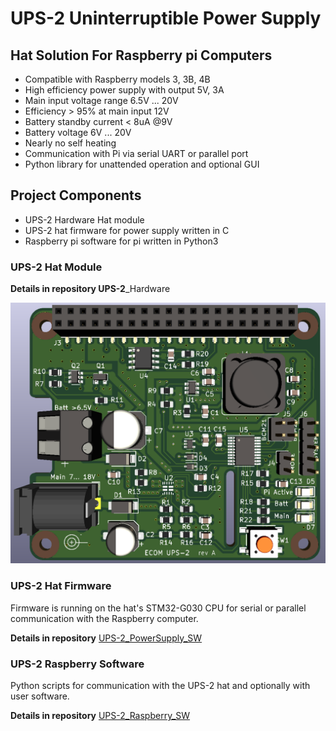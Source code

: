 # UPS-2 Uninterruptible Power Supply 

## Hat Solution For Raspberry pi Computers

- Compatible with Raspberry models 3, 3B, 4B
- High efficiency power supply with output 5V, 3A
- Main input voltage range 6.5V ... 20V
- Efficiency > 95% at main input 12V
- Battery standby current < 8uA @9V
- Battery voltage 6V ... 20V
- Nearly no self heating
- Communication with Pi via serial UART or parallel port
- Python library for unattended operation and optional GUI

## Project Components

- UPS-2  Hardware Hat module 
- UPS-2 hat firmware for power supply written in C
- Raspberry pi  software for pi written in Python3

### UPS-2 Hat Module

**Details in repository UPS-2**_Hardware

![UPS-2_cut](.\images\UPS-2_cut.png)



### UPS-2 Hat Firmware

Firmware is running on the hat's STM32-G030 CPU for serial or parallel communication with the Raspberry  computer.

**Details in repository** [UPS-2_PowerSupply_SW](https://github.com/ECOM-Klaus/UPS-2_PowerSupply_SW.git)

### UPS-2 Raspberry Software

Python scripts for communication with the UPS-2 hat and optionally with user software.

**Details in repository** [UPS-2_Raspberry_SW](https://github.com/ECOM-Klaus/UPS-2_Raspberry_SW.git)


